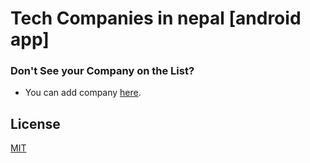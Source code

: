 # Tech Companies in nepal [android app]

### Don't See your Company on the List?

* You can add company [here](https://github.com/mesaugat/tech-companies-in-nepal).

## License

[MIT](LICENSE.md)
